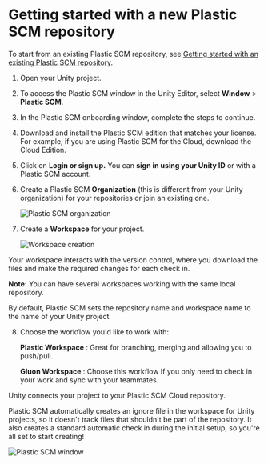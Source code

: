 # Getting started with a new Plastic SCM repository

To start from an existing Plastic SCM repository,
see [Getting started with an existing Plastic SCM repository](ExistingPlasticRepo.md).

1. Open your Unity project.
2. To access the Plastic SCM window in the Unity Editor, select **Window** &gt; **Plastic SCM**.
3. In the Plastic SCM onboarding window, complete the steps to continue.
4. Download and install the Plastic SCM edition that matches your license. For example, if you are using Plastic SCM for
   the Cloud, download the Cloud Edition.
5. Click on **Login or sign up.** You can **sign in using your Unity ID** or with a Plastic SCM account.
6. Create a Plastic SCM **Organization** (this is different from your Unity organization) for your repositories or join
   an existing one.

   ![Plastic SCM organization](images/PlasticOrg.png)

7. Create a **Workspace** for your project.

   ![Workspace creation](images/Workspace.png)

Your workspace interacts with the version control, where you download the files and make the required changes for each
check in.

**Note:** You can have several workspaces working with the same local repository.

By default, Plastic SCM sets the repository name and workspace name to the name of your Unity project.

8. Choose the workflow you'd like to work with:

   **Plastic Workspace** : Great for branching, merging and allowing you to push/pull.

   **Gluon Workspace** : Choose this workflow If you only need to check in your work and sync with your teammates.

Unity connects your project to your Plastic SCM Cloud repository.

Plastic SCM automatically creates an ignore file in the workspace for Unity projects, so it doesn't track files that
shouldn't be part of the repository. It also creates a standard automatic check in during the initial setup, so you're
all set to start creating!

![Plastic SCM window](images/AutomaticSetup.png)
